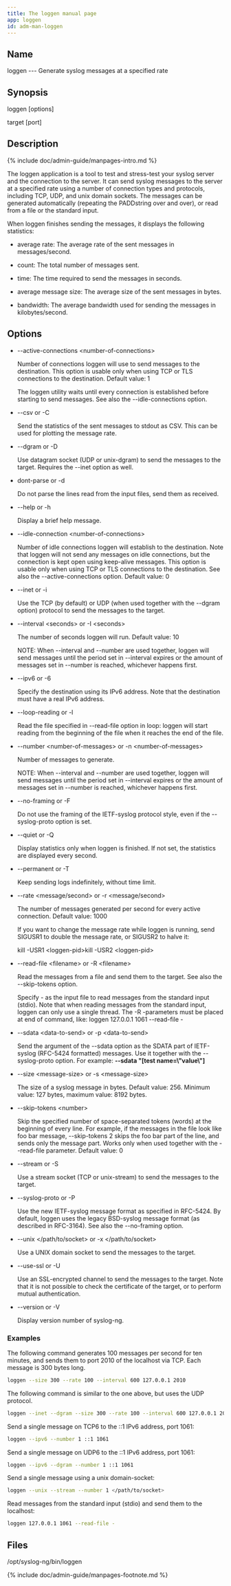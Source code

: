 ```yaml
---
title: The loggen manual page
app: loggen
id: adm-man-loggen
---
```


## Name

loggen --- Generate syslog messages at a specified rate

## Synopsis

loggen \[options\]

target \[port\]

## Description

{% include doc/admin-guide/manpages-intro.md %}

The loggen application is a tool to test and stress-test your syslog
server and the connection to the server. It can send syslog messages to
the server at a specified rate using a number of connection types and
protocols, including TCP, UDP, and unix domain sockets. The messages can
be generated automatically (repeating the PADDstring over and over), or
read from a file or the standard input.

When loggen finishes sending the messages, it displays the following
statistics:

- average rate: The average rate of the sent messages in
    messages/second.

- count: The total number of messages sent.

- time: The time required to send the messages in seconds.

- average message size: The average size of the sent messages in
    bytes.

- bandwidth: The average bandwidth used for sending the messages in
    kilobytes/second.

## Options

- \--active-connections \<number-of-connections\>

    Number of connections loggen will use to send messages to the
    destination. This option is usable only when using TCP or TLS
    connections to the destination. Default value: 1

    The loggen utility waits until every connection is established
    before starting to send messages. See also the \--idle-connections
    option.

- \--csv or -C

    Send the statistics of the sent messages to stdout as CSV. This can
    be used for plotting the message rate.

- \--dgram or -D

    Use datagram socket (UDP or unix-dgram) to send the messages to the
    target. Requires the \--inet option as well.

- dont-parse or -d

    Do not parse the lines read from the input files, send them as
    received.

- \--help or -h

    Display a brief help message.

- \--idle-connection \<number-of-connections\>

    Number of idle connections loggen will establish to the destination.
    Note that loggen will not send any messages on idle connections, but
    the connection is kept open using keep-alive messages. This option
    is usable only when using TCP or TLS connections to the destination.
    See also the \--active-connections option. Default value: 0

- \--inet or -i

    Use the TCP (by default) or UDP (when used together with the
    \--dgram option) protocol to send the messages to the target.

- \--interval \<seconds\> or -I \<seconds\>

    The number of seconds loggen will run. Default value: 10

    NOTE: When \--interval and \--number are used together, loggen will
    send messages until the period set in \--interval expires or the
    amount of messages set in \--number is reached, whichever happens
    first.

- \--ipv6 or -6

    Specify the destination using its IPv6 address. Note that the
    destination must have a real IPv6 address.

- \--loop-reading or -l

    Read the file specified in \--read-file option in loop: loggen will
    start reading from the beginning of the file when it reaches the end
    of the file.

- \--number \<number-of-messages\> or -n \<number-of-messages\>

    Number of messages to generate.

    NOTE: When \--interval and \--number are used together, loggen will
    send messages until the period set in \--interval expires or the
    amount of messages set in \--number is reached, whichever happens
    first.

- \--no-framing or -F

    Do not use the framing of the IETF-syslog protocol style, even if
    the \--syslog-proto option is set.

- \--quiet or -Q

    Display statistics only when loggen is finished. If not set, the
    statistics are displayed every second.

- \--permanent or -T

    Keep sending logs indefinitely, without time limit.

- \--rate \<message/second\> or -r \<message/second\>

    The number of messages generated per second for every active
    connection. Default value: 1000

    If you want to change the message rate while loggen is running, send
    SIGUSR1 to double the message rate, or SIGUSR2 to halve it:

    kill -USR1 \<loggen-pid\>kill -USR2 \<loggen-pid\>

- \--read-file \<filename\> or -R \<filename\>

    Read the messages from a file and send them to the target. See also
    the \--skip-tokens option.

    Specify - as the input file to read messages from the standard input
    (stdio). Note that when reading messages from the standard input,
    loggen can only use a single thread. The -R -parameters must be
    placed at end of command, like: loggen 127.0.0.1 1061 \--read-file -

- \--sdata \<data-to-send\> or -p \<data-to-send\>

    Send the argument of the \--sdata option as the SDATA part of
    IETF-syslog (RFC-5424 formatted) messages. Use it together with the
    \--syslog-proto option. For example: **\--sdata \"\[test
    name=\\\"value\\\"\]**

- \--size \<message-size\> or -s \<message-size\>

    The size of a syslog message in bytes. Default value: 256. Minimum
    value: 127 bytes, maximum value: 8192 bytes.

- \--skip-tokens \<number\>

    Skip the specified number of space-separated tokens (words) at the
    beginning of every line. For example, if the messages in the file
    look like foo bar message, \--skip-tokens 2 skips the foo bar part
    of the line, and sends only the message part. Works only when used
    together with the \--read-file parameter. Default value: 0

- \--stream or -S

    Use a stream socket (TCP or unix-stream) to send the messages to the
    target.

- \--syslog-proto or -P

    Use the new IETF-syslog message format as specified in RFC-5424. By
    default, loggen uses the legacy BSD-syslog message format (as
    described in RFC-3164). See also the \--no-framing option.

- \--unix \</path/to/socket\> or -x \</path/to/socket\>

    Use a UNIX domain socket to send the messages to the target.

- \--use-ssl or -U

    Use an SSL-encrypted channel to send the messages to the target.
    Note that it is not possible to check the certificate of the target,
    or to perform mutual authentication.

- \--version or -V

    Display version number of syslog-ng.

### Examples

The following command generates 100 messages per second for ten minutes,
and sends them to port 2010 of the localhost via TCP. Each message is
300 bytes long.

```bash
loggen --size 300 --rate 100 --interval 600 127.0.0.1 2010
```

The following command is similar to the one above, but uses the UDP
protocol.

```bash
loggen --inet --dgram --size 300 --rate 100 --interval 600 127.0.0.1 2010
```

Send a single message on TCP6 to the ::1 IPv6 address, port 1061:

```bash
loggen --ipv6 --number 1 ::1 1061
```

Send a single message on UDP6 to the ::1 IPv6 address, port 1061:

```bash
loggen --ipv6 --dgram --number 1 ::1 1061
```

Send a single message using a unix domain-socket:

```bash
loggen --unix --stream --number 1 </path/to/socket>
```

Read messages from the standard input (stdio) and send them to the
localhost:

```bash
loggen 127.0.0.1 1061 --read-file -
```

## Files

/opt/syslog-ng/bin/loggen

{% include doc/admin-guide/manpages-footnote.md %}
